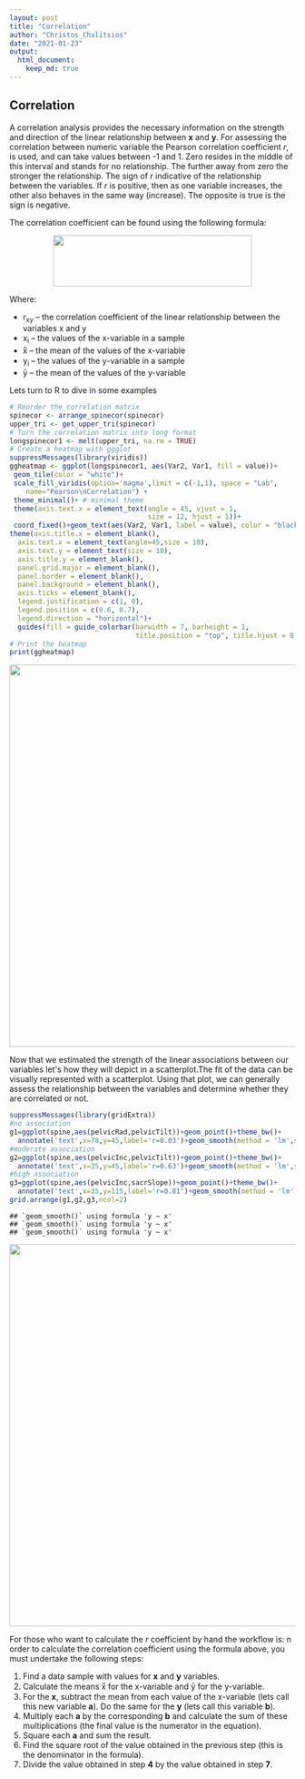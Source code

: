 ```yaml
---
layout: post
title: "Correlation"
author: "Christos_Chalitsios"
date: "2021-01-23"
output: 
  html_document:
    keep_md: true
---
```




## Correlation

A correlation analysis provides the necessary information on the strength and direction of the linear relationship between **x** and **y**. For assessing the correlation between numeric variable the Pearson correlation coefficient _r_, is used, and can take values between -1 and 1. Zero resides in the middle of this interval and stands for no relationship. The further away from zero the stronger the relationship. The sign of _r_ indicative of the relationship between the variables. If _r_ is positive, then as one variable increases, the other also behaves in the same way (increase). The opposite is true is the sign is negative.

The correlation coefficient can be found using the following formula:

<p align="center">
  <img width="350" height="90" src="https://cdn.corporatefinanceinstitute.com/assets/correlation1.png">
</p>

Where:

- r<sub>xy</sub> – the correlation coefficient of the linear relationship between the variables x and y
- x<sub>i</sub> – the values of the x-variable in a sample
- x̅ – the mean of the values of the x-variable
- y<sub>i</sub> – the values of the y-variable in a sample
- ȳ – the mean of the values of the y-variable

Lets turn to R to dive in some examples




```r
# Reorder the correlation matrix
spinecor <- arrange_spinecor(spinecor)
upper_tri <- get_upper_tri(spinecor)
# Turn the correlation matrix into long format
longspinecor1 <- melt(upper_tri, na.rm = TRUE)
# Create a heatmap with ggglot
suppressMessages(library(viridis))
ggheatmap <- ggplot(longspinecor1, aes(Var2, Var1, fill = value))+
 geom_tile(color = "white")+
 scale_fill_viridis(option='magma',limit = c(-1,1), space = "Lab", 
    name="Pearson\nCorrelation") +
 theme_minimal()+ # minimal theme
 theme(axis.text.x = element_text(angle = 45, vjust = 1, 
                                  size = 12, hjust = 1))+
 coord_fixed()+geom_text(aes(Var2, Var1, label = value), color = "black",  size = 4) +
theme(axis.title.x = element_blank(),
  axis.text.x = element_text(angle=45,size = 10),
  axis.text.y = element_text(size = 10),
  axis.title.y = element_blank(),
  panel.grid.major = element_blank(),
  panel.border = element_blank(),
  panel.background = element_blank(),
  axis.ticks = element_blank(),
  legend.justification = c(1, 0),
  legend.position = c(0.6, 0.7),
  legend.direction = "horizontal")+
  guides(fill = guide_colorbar(barwidth = 7, barheight = 1,
                               title.position = "top", title.hjust = 0.5))
# Print the heatmap
print(ggheatmap)
```

<img src="Correlation_files/figure-html/unnamed-chunk-2-1.png" width="672" style="display: block; margin: auto;" />
 
 Now that we estimated the strength of the linear associations between our variables let's how they will depict in a scatterplot.The fit of the data can be visually represented with a scatterplot. Using that plot, we can generally assess the relationship between the variables and determine whether they are correlated or not.


```r
suppressMessages(library(gridExtra))
#no association
g1=ggplot(spine,aes(pelvicRad,pelvicTilt))+geom_point()+theme_bw()+
  annotate('text',x=78,y=45,label='r=0.03')+geom_smooth(method = 'lm',se=F)
#moderate association
g2=ggplot(spine,aes(pelvicInc,pelvicTilt))+geom_point()+theme_bw()+
  annotate('text',x=35,y=45,label='r=0.63')+geom_smooth(method = 'lm',se=F)
#high association
g3=ggplot(spine,aes(pelvicInc,sacrSlope))+geom_point()+theme_bw()+
  annotate('text',x=35,y=115,label='r=0.81')+geom_smooth(method = 'lm',se=F)
grid.arrange(g1,g2,g3,ncol=2)
```

```
## `geom_smooth()` using formula 'y ~ x'
## `geom_smooth()` using formula 'y ~ x'
## `geom_smooth()` using formula 'y ~ x'
```

<img src="Correlation_files/figure-html/unnamed-chunk-3-1.png" width="672" style="display: block; margin: auto;" />

For those who want to calculate the *_r_* coefficient by hand the workflow is:
n order to calculate the correlation coefficient using the formula above, you must undertake the following steps:

1. Find a data sample with  values for **x** and **y** variables.
2. Calculate the means x̅ for the x-variable and ȳ for the y-variable.
3. For the **x**, subtract the mean from each value of the x-variable (lets call this new variable **a**). Do the same for the **y** (lets call this variable **b**).
4. Multiply each **a** by the corresponding **b** and calculate the sum of these multiplications (the final value is the numerator in the equation).
5. Square each **a** and sum the result.
6. Find the square root of the value obtained in the previous step (this is the denominator in the formula).
7. Divide the value obtained in step **4** by the value obtained in step **7**.




